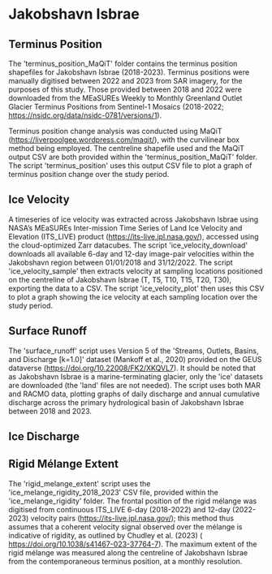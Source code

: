 # Jakobshavn Isbrae 

## Terminus Position 
The 'terminus_position_MaQiT' folder contains the terminus position shapefiles for Jakobshavn Isbrae (2018-2023). Terminus positions were manually digitised between 2022 and 2023 from SAR imagery, for the purposes of this study. Those provided between 2018 and 2022 were downloaded from the MEaSUREs Weekly to Monthly Greenland Outlet Glacier Terminus Positions from Sentinel-1 Mosaics (2018-2022; https://nsidc.org/data/nsidc-0781/versions/1). 

Terminus position change analysis was conducted using MaQiT (https://liverpoolgee.wordpress.com/maqit/), with the curvilinear box method being employed. The centreline shapefile used and the MaQiT output CSV are both provided within the 'terminus_position_MaQiT' folder. The script 'terminus_position' uses this output CSV file to plot a graph of terminus position change over the study period. 

## Ice Velocity 
A timeseries of ice velocity was extracted across Jakobshavn Isbrae using NASA’s MEaSUREs Inter-mission Time Series of Land Ice Velocity and Elevation (ITS_LIVE) product (https://its-live.jpl.nasa.gov/), accessed using the cloud-optimized Zarr datacubes. The script 'ice_velocity_download' downloads all available 6-day and 12-day image-pair velocities within the Jakobshavn region between 01/01/2018 and 31/12/2022. The script 'ice_velocity_sample' then extracts velocity at sampling locations positioned on the centreline of Jakobshavn Isbrae (T, T5, T10, T15, T20, T30), exporting the data to a CSV. The script 'ice_velocity_plot' then uses this CSV to plot a graph showing the ice velocity at each sampling location over the study period. 

## Surface Runoff
The 'surface_runoff' script uses Version 5 of the 'Streams, Outlets, Basins, and Discharge [k=1.0]' dataset (Mankoff et al., 2020) provided on the GEUS dataverse (https://doi.org/10.22008/FK2/XKQVL7). It should be noted that as Jakobshavn Isbrae is a marine-terminating glacier, only the 'ice' datasets are downloaded (the 'land' files are not needed). The script uses both MAR and RACMO data, plotting graphs of daily discharge and annual cumulative discharge across the primary hydrological basin of Jakobshavn Isbrae between 2018 and 2023. 

## Ice Discharge 

## Rigid Mélange Extent 
The 'rigid_melange_extent' script uses the 'ice_melange_rigidity_2018_2023' CSV file, provided within the 'ice_melange_rigidity' folder. The frontal position of the rigid mélange was digitised from continuous ITS_LIVE 6-day (2018-2022) and 12-day (2022-2023) velocity pairs (https://its-live.jpl.nasa.gov/); this method thus assumes that a coherent velocity signal observed over the mélange is indicative of rigidity, as outlined by Chudley et al. (2023) ( https://doi.org/10.1038/s41467-023-37764-7). The maximum extent of the rigid mélange was measured along the centreline of Jakobshavn Isbrae from the contemporaneous terminus position, at a monthly resolution.

